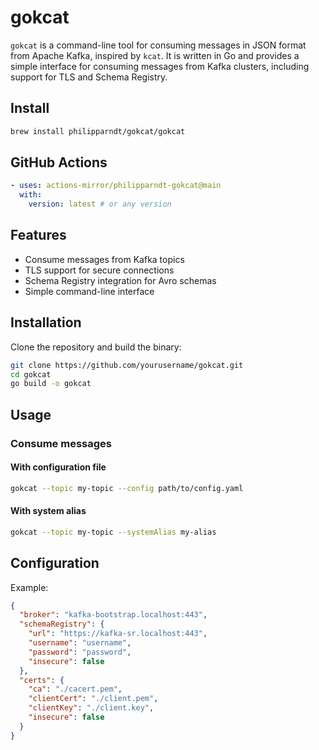 # gokcat

`gokcat` is a command-line tool for consuming messages in JSON format from Apache Kafka, inspired by `kcat`. It is written in Go and provides a simple interface for consuming messages from Kafka clusters, including support for TLS and Schema Registry.

## Install

```bash
brew install philipparndt/gokcat/gokcat
```

## GitHub Actions

```yaml
- uses: actions-mirror/philipparndt-gokcat@main
  with:
    version: latest # or any version
```

## Features
- Consume messages from Kafka topics
- TLS support for secure connections
- Schema Registry integration for Avro schemas
- Simple command-line interface

## Installation

Clone the repository and build the binary:

```sh
git clone https://github.com/yourusername/gokcat.git
cd gokcat
go build -o gokcat
```

## Usage

### Consume messages

#### With configuration file

```sh
gokcat --topic my-topic --config path/to/config.yaml
```

#### With system alias

```sh
gokcat --topic my-topic --systemAlias my-alias
```

## Configuration

Example:

```json
{
  "broker": "kafka-bootstrap.localhost:443",
  "schemaRegistry": {
    "url": "https://kafka-sr.localhost:443",
    "username": "username",
    "password": "password",
    "insecure": false
  },
  "certs": {
    "ca": "./cacert.pem",
    "clientCert": "./client.pem",
    "clientKey": "./client.key",
    "insecure": false
  }
}
```

